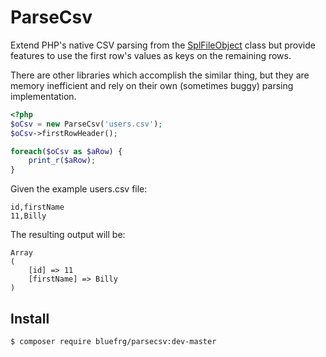 # ParseCsv

Extend PHP's native CSV parsing from the [SplFileObject](https://secure.php.net/manual/en/class.splfileobject.php) class
 but provide features to use the first row's values as keys on the remaining rows.

There are other libraries which accomplish the similar thing, but they are memory inefficient and rely on their own (sometimes buggy) parsing implementation.

```php
<?php
$oCsv = new ParseCsv('users.csv');
$oCsv->firstRowHeader();

foreach($oCsv as $aRow) {
    print_r($aRow);
}
```

Given the example users.csv file:
```
id,firstName
11,Billy
```

The resulting output will be:
```
Array
(
    [id] => 11
    [firstName] => Billy
)
```

## Install

```bash
$ composer require bluefrg/parsecsv:dev-master
```